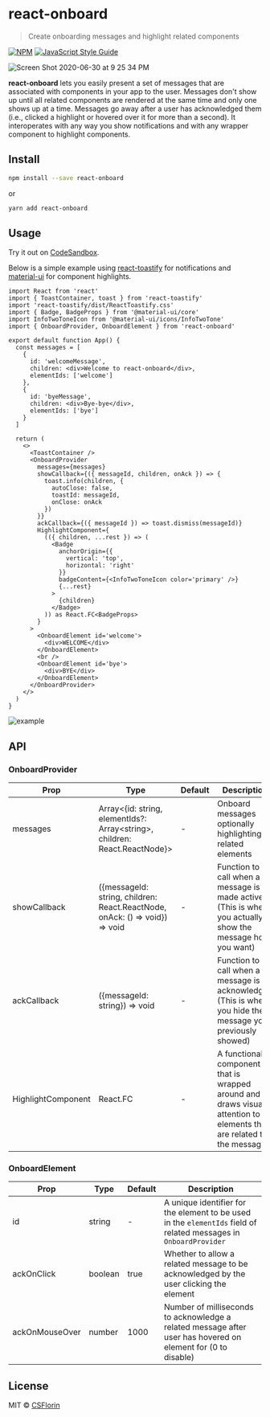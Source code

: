 # react-onboard

> Create onboarding messages and highlight related components

[![NPM](https://img.shields.io/npm/v/react-onboard.svg)](https://www.npmjs.com/package/react-onboard) [![JavaScript Style Guide](https://img.shields.io/badge/code_style-standard-brightgreen.svg)](https://standardjs.com)

<img alt="Screen Shot 2020-06-30 at 9 25 34 PM" src="https://user-images.githubusercontent.com/9855031/86202989-9dd7db80-bb18-11ea-8b96-41bfbe510ff6.png">

**react-onboard** lets you easily present a set of messages that are associated with components in your app to the user. Messages don't show up until all related components are rendered at the same time and only one shows up at a time. Messages go away after a user has acknowledged them (i.e., clicked a highlight or hovered over it for more than a second). It interoperates with any way you show notifications and with any wrapper component to highlight components.

## Install

```bash
npm install --save react-onboard
```

or

```bash
yarn add react-onboard
```

## Usage

Try it out on [CodeSandbox](https://codesandbox.io/s/vigilant-hill-2913t?file=/src/App.tsx).

Below is a simple example using [react-toastify](https://github.com/fkhadra/react-toastify) for notifications and [material-ui](https://github.com/mui-org/material-ui) for component highlights.

```tsx
import React from 'react'
import { ToastContainer, toast } from 'react-toastify'
import 'react-toastify/dist/ReactToastify.css'
import { Badge, BadgeProps } from '@material-ui/core'
import InfoTwoToneIcon from '@material-ui/icons/InfoTwoTone'
import { OnboardProvider, OnboardElement } from 'react-onboard'

export default function App() {
  const messages = [
    {
      id: 'welcomeMessage',
      children: <div>Welcome to react-onboard</div>,
      elementIds: ['welcome']
    },
    {
      id: 'byeMessage',
      children: <div>Bye-bye</div>,
      elementIds: ['bye']
    }
  ]

  return (
    <>
      <ToastContainer />
      <OnboardProvider
        messages={messages}
        showCallback={({ messageId, children, onAck }) => {
          toast.info(children, {
            autoClose: false,
            toastId: messageId,
            onClose: onAck
          })
        }}
        ackCallback={({ messageId }) => toast.dismiss(messageId)}
        HighlightComponent={
          (({ children, ...rest }) => (
            <Badge
              anchorOrigin={{
                vertical: 'top',
                horizontal: 'right'
              }}
              badgeContent={<InfoTwoToneIcon color='primary' />}
              {...rest}
            >
              {children}
            </Badge>
          )) as React.FC<BadgeProps>
        }
      >
        <OnboardElement id='welcome'>
          <div>WELCOME</div>
        </OnboardElement>
        <br />
        <OnboardElement id='bye'>
          <div>BYE</div>
        </OnboardElement>
      </OnboardProvider>
    </>
  )
}
```

<img alt="example" src="https://user-images.githubusercontent.com/9855031/86202729-f490e580-bb17-11ea-9bc8-e458d5a5f51d.png">

## API

### OnboardProvider

| Prop               | Type                                                                        | Default | Description                                                                                                          |
| ------------------ | --------------------------------------------------------------------------- | ------- | -------------------------------------------------------------------------------------------------------------------- |
| messages           | Array<{id: string, elementIds?: Array\<string>, children: React.ReactNode}> | -       | Onboard messages optionally highlighting related elements                                                            |
| showCallback       | ({messageId: string, children: React.ReactNode, onAck: () => void}) => void | -       | Function to call when a message is made active (This is where you actually show the message how you want)            |
| ackCallback        | ({messageId: string}) => void                                               | -       | Function to call when a message is acknowledged (This is where you hide the message you previously showed)           |
| HighlightComponent | React.FC                                                                    | -       | A functional component that is wrapped around and draws visual attention to elements that are related to the message |

### OnboardElement

| Prop           | Type    | Default | Description                                                                                                       |
| -------------- | ------- | ------- | ----------------------------------------------------------------------------------------------------------------- |
| id             | string  | -       | A unique identifier for the element to be used in the `elementIds` field of related messages in `OnboardProvider` |
| ackOnClick     | boolean | true    | Whether to allow a related message to be acknowledged by the user clicking the element                            |
| ackOnMouseOver | number  | 1000    | Number of milliseconds to acknowledge a related message after user has hovered on element for (0 to disable)      |

## License

MIT © [CSFlorin](https://github.com/CSFlorin)
